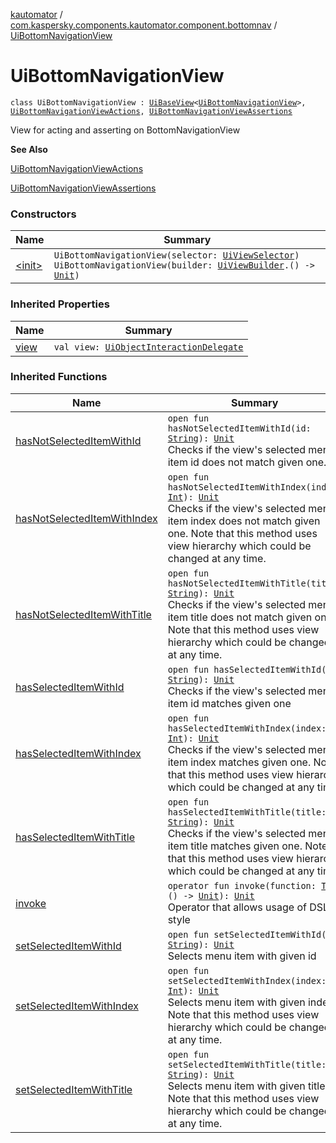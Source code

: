[kautomator](../../index.md) / [com.kaspersky.components.kautomator.component.bottomnav](../index.md) / [UiBottomNavigationView](./index.md)

# UiBottomNavigationView

`class UiBottomNavigationView : `[`UiBaseView`](../../com.kaspersky.components.kautomator.component.common.views/-ui-base-view/index.md)`<`[`UiBottomNavigationView`](./index.md)`>, `[`UiBottomNavigationViewActions`](../-ui-bottom-navigation-view-actions/index.md)`, `[`UiBottomNavigationViewAssertions`](../-ui-bottom-navigation-view-assertions/index.md)

View for acting and asserting on BottomNavigationView

**See Also**

[UiBottomNavigationViewActions](../-ui-bottom-navigation-view-actions/index.md)

[UiBottomNavigationViewAssertions](../-ui-bottom-navigation-view-assertions/index.md)

### Constructors

| Name | Summary |
|---|---|
| [&lt;init&gt;](-init-.md) | `UiBottomNavigationView(selector: `[`UiViewSelector`](../../com.kaspersky.components.kautomator.component.common.builders/-ui-view-selector/index.md)`)`<br>`UiBottomNavigationView(builder: `[`UiViewBuilder`](../../com.kaspersky.components.kautomator.component.common.builders/-ui-view-builder/index.md)`.() -> `[`Unit`](https://kotlinlang.org/api/latest/jvm/stdlib/kotlin/-unit/index.html)`)` |

### Inherited Properties

| Name | Summary |
|---|---|
| [view](../../com.kaspersky.components.kautomator.component.common.views/-ui-base-view/view.md) | `val view: `[`UiObjectInteractionDelegate`](../../com.kaspersky.components.kautomator.intercept.delegate/-ui-object-interaction-delegate/index.md) |

### Inherited Functions

| Name | Summary |
|---|---|
| [hasNotSelectedItemWithId](../-ui-bottom-navigation-view-assertions/has-not-selected-item-with-id.md) | `open fun hasNotSelectedItemWithId(id: `[`String`](https://kotlinlang.org/api/latest/jvm/stdlib/kotlin/-string/index.html)`): `[`Unit`](https://kotlinlang.org/api/latest/jvm/stdlib/kotlin/-unit/index.html)<br>Checks if the view's selected menu item id does not match given one. |
| [hasNotSelectedItemWithIndex](../-ui-bottom-navigation-view-assertions/has-not-selected-item-with-index.md) | `open fun hasNotSelectedItemWithIndex(index: `[`Int`](https://kotlinlang.org/api/latest/jvm/stdlib/kotlin/-int/index.html)`): `[`Unit`](https://kotlinlang.org/api/latest/jvm/stdlib/kotlin/-unit/index.html)<br>Checks if the view's selected menu item index does not match given one. Note that this method uses view hierarchy which could be changed at any time. |
| [hasNotSelectedItemWithTitle](../-ui-bottom-navigation-view-assertions/has-not-selected-item-with-title.md) | `open fun hasNotSelectedItemWithTitle(title: `[`String`](https://kotlinlang.org/api/latest/jvm/stdlib/kotlin/-string/index.html)`): `[`Unit`](https://kotlinlang.org/api/latest/jvm/stdlib/kotlin/-unit/index.html)<br>Checks if the view's selected menu item title does not match given one. Note that this method uses view hierarchy which could be changed at any time. |
| [hasSelectedItemWithId](../-ui-bottom-navigation-view-assertions/has-selected-item-with-id.md) | `open fun hasSelectedItemWithId(id: `[`String`](https://kotlinlang.org/api/latest/jvm/stdlib/kotlin/-string/index.html)`): `[`Unit`](https://kotlinlang.org/api/latest/jvm/stdlib/kotlin/-unit/index.html)<br>Checks if the view's selected menu item id matches given one |
| [hasSelectedItemWithIndex](../-ui-bottom-navigation-view-assertions/has-selected-item-with-index.md) | `open fun hasSelectedItemWithIndex(index: `[`Int`](https://kotlinlang.org/api/latest/jvm/stdlib/kotlin/-int/index.html)`): `[`Unit`](https://kotlinlang.org/api/latest/jvm/stdlib/kotlin/-unit/index.html)<br>Checks if the view's selected menu item index matches given one. Note that this method uses view hierarchy which could be changed at any time. |
| [hasSelectedItemWithTitle](../-ui-bottom-navigation-view-assertions/has-selected-item-with-title.md) | `open fun hasSelectedItemWithTitle(title: `[`String`](https://kotlinlang.org/api/latest/jvm/stdlib/kotlin/-string/index.html)`): `[`Unit`](https://kotlinlang.org/api/latest/jvm/stdlib/kotlin/-unit/index.html)<br>Checks if the view's selected menu item title matches given one. Note that this method uses view hierarchy which could be changed at any time. |
| [invoke](../../com.kaspersky.components.kautomator.component.common.views/-ui-base-view/invoke.md) | `operator fun invoke(function: `[`T`](../../com.kaspersky.components.kautomator.component.common.views/-ui-base-view/index.md#T)`.() -> `[`Unit`](https://kotlinlang.org/api/latest/jvm/stdlib/kotlin/-unit/index.html)`): `[`Unit`](https://kotlinlang.org/api/latest/jvm/stdlib/kotlin/-unit/index.html)<br>Operator that allows usage of DSL style |
| [setSelectedItemWithId](../-ui-bottom-navigation-view-actions/set-selected-item-with-id.md) | `open fun setSelectedItemWithId(id: `[`String`](https://kotlinlang.org/api/latest/jvm/stdlib/kotlin/-string/index.html)`): `[`Unit`](https://kotlinlang.org/api/latest/jvm/stdlib/kotlin/-unit/index.html)<br>Selects menu item with given id |
| [setSelectedItemWithIndex](../-ui-bottom-navigation-view-actions/set-selected-item-with-index.md) | `open fun setSelectedItemWithIndex(index: `[`Int`](https://kotlinlang.org/api/latest/jvm/stdlib/kotlin/-int/index.html)`): `[`Unit`](https://kotlinlang.org/api/latest/jvm/stdlib/kotlin/-unit/index.html)<br>Selects menu item with given index. Note that this method uses view hierarchy which could be changed at any time. |
| [setSelectedItemWithTitle](../-ui-bottom-navigation-view-actions/set-selected-item-with-title.md) | `open fun setSelectedItemWithTitle(title: `[`String`](https://kotlinlang.org/api/latest/jvm/stdlib/kotlin/-string/index.html)`): `[`Unit`](https://kotlinlang.org/api/latest/jvm/stdlib/kotlin/-unit/index.html)<br>Selects menu item with given title. Note that this method uses view hierarchy which could be changed at any time. |
